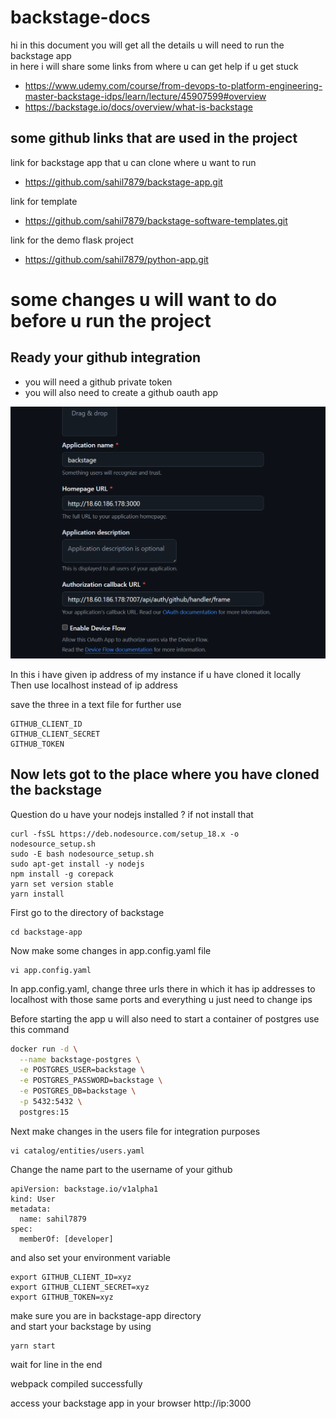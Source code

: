 # backstage-docs
hi in this document you will get all the details u will need to run the backstage app  
in here i will share some links from where u can get help if u get stuck  

- https://www.udemy.com/course/from-devops-to-platform-engineering-master-backstage-idps/learn/lecture/45907599#overview
- https://backstage.io/docs/overview/what-is-backstage

## some github links that are used in the project 
link for backstage app that u can clone where u want to run  
- https://github.com/sahil7879/backstage-app.git

 link for template  
- https://github.com/sahil7879/backstage-software-templates.git

link for the demo flask project  
- https://github.com/sahil7879/python-app.git

# some changes u will want to do before u run the project 

## Ready your github integration 

- you will need a github private token
- you will also need to create a github oauth app 

![ github oauth app Screenshot](images/screenshot1.png)

In this i have given ip address of my instance if u have cloned it locally  
Then use localhost instead of ip address  

save the three in a text file for further use 
```
GITHUB_CLIENT_ID
GITHUB_CLIENT_SECRET
GITHUB_TOKEN
```
## Now lets got to the place where you have cloned the backstage
Question do u have your nodejs installed ? if not install that
```
curl -fsSL https://deb.nodesource.com/setup_18.x -o nodesource_setup.sh
sudo -E bash nodesource_setup.sh
sudo apt-get install -y nodejs
npm install -g corepack
yarn set version stable
yarn install
```
First go to the directory of backstage 
```
cd backstage-app
```
Now make some changes in app.config.yaml file 
```
vi app.config.yaml
```
In app.config.yaml, change three urls there in which it has ip addresses to localhost with those same ports and everything u just need to change ips 

Before starting the app u will also need to start a container of postgres use this command 
``` bash
docker run -d \
  --name backstage-postgres \
  -e POSTGRES_USER=backstage \
  -e POSTGRES_PASSWORD=backstage \
  -e POSTGRES_DB=backstage \
  -p 5432:5432 \
  postgres:15
```
Next make changes in the users file for integration purposes 
```
vi catalog/entities/users.yaml
```
Change the name part to the username of your github
```
apiVersion: backstage.io/v1alpha1
kind: User
metadata:
  name: sahil7879
spec:
  memberOf: [developer]
```
and also set your environment variable 
```
export GITHUB_CLIENT_ID=xyz
export GITHUB_CLIENT_SECRET=xyz
export GITHUB_TOKEN=xyz
```
 make sure you are in backstage-app directory  
and start your backstage by using 
```
yarn start 
```
wait for line in the end  

webpack compiled successfully 

access your backstage app in your browser 
http://ip:3000
